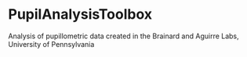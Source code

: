 # PupilAnalysisToolbox
Analysis of pupillometric data created in the Brainard and Aguirre Labs, University of Pennsylvania
